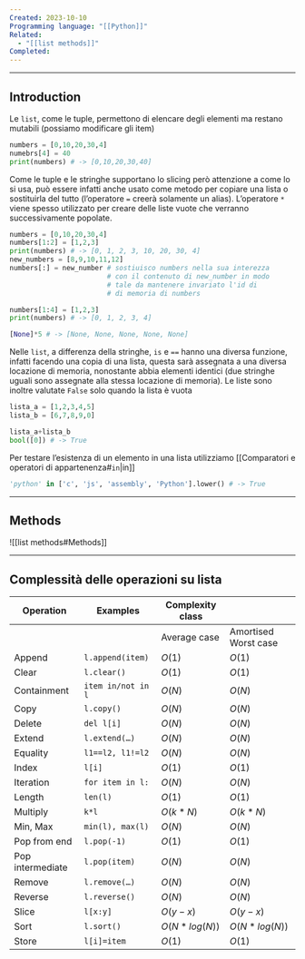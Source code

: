 ```yaml
---
Created: 2023-10-10
Programming language: "[[Python]]"
Related:
  - "[[list methods]]"
Completed:
---
```

---
## Introduction
Le `list`, come le tuple, permettono di elencare degli elementi ma restano mutabili (possiamo modificare gli item)

```python
numbers = [0,10,20,30,4]
numebrs[4] = 40
print(numbers) # -> [0,10,20,30,40]
```

Come le tuple e le stringhe supportano lo slicing però attenzione a come lo si usa, può essere infatti anche usato come metodo per copiare una lista o sostituirla del tutto (l’operatore `=` creerà solamente un alias). L’operatore `*` viene spesso utilizzato per creare delle liste vuote che verranno successivamente popolate.

```python
numbers = [0,10,20,30,4]
numbers[1:2] = [1,2,3]
print(numbers) # -> [0, 1, 2, 3, 10, 20, 30, 4]
new_numbers = [8,9,10,11,12]
numbers[:] = new_number # sostiuisco numbers nella sua interezza 
						# con il contenuto di new_number in modo
						# tale da mantenere invariato l'id di
						# di memoria di numbers

numbers[1:4] = [1,2,3]
print(numbers) # -> [0, 1, 2, 3, 4]

[None]*5 # -> [None, None, None, None, None]
```

Nelle `list`, a differenza della stringhe, `is` e `==` hanno una diversa funzione, infatti facendo una copia di una lista, questa sarà assegnata a una diversa locazione di memoria, nonostante abbia elementi identici (due stringhe uguali sono assegnate alla stessa locazione di memoria). Le liste sono inoltre valutate `False` solo quando la lista è vuota

 ```python
lista_a = [1,2,3,4,5]
lista_b = [6,7,8,9,0]

lista_a+lista_b
bool([0]) # -> True
```

Per testare l’esistenza di un elemento in una lista utilizziamo [[Comparatori e operatori di appartenenza#`in`|in]]

```python
'python' in ['c', 'js', 'assembly', 'Python'].lower() # -> True
```

---
## Methods
![[list methods#Methods]]

---
## Complessità delle operazioni su lista

| Operation        | Examples           | Complexity class |                      |
| ---------------- | ------------------ | ---------------- | -------------------- |
|                  |                    | Average case     | Amortised Worst case |
| Append           | `l.append(item)`   | $O(1)$           | $O(1)$               |
| Clear            | `l.clear()`        | $O(1)$           | $O(1)$               |
| Containment      | `item in/not in l` | $O(N)$           | $O(N)$               |
| Copy             | `l.copy()`         | $O(N)$           | $O(N)$               |
| Delete           | `del l[i]`         | $O(N)$           | $O(N)$               |
| Extend           | `l.extend(…)`      | $O(N)$           | $O(N)$               |
| Equality         | `l1==l2, l1!=l2`   | $O(N)$           | $O(N)$               |
| Index            | `l[i]`             | $O(1)$           | $O(1)$               |
| Iteration        | `for item in l:`   | $O(N)$           | $O(N)$               |
| Length           | `len(l)`           | $O(1)$           | $O(1)$               |
| Multiply         | `k*l`              | $O(k*N)$         | $O(k*N)$             |
| Min, Max         | `min(l), max(l)`   | $O(N)$           | $O(N)$               |
| Pop from end     | `l.pop(-1)`        | $O(1)$           | $O(1)$               |
| Pop intermediate | `l.pop(item)`      | $O(N)$           | $O(N)$               |
| Remove           | `l.remove(…)`      | $O(N)$           | $O(N)$               |
| Reverse          | `l.reverse()`      | $O(N)$           | $O(N)$               |
| Slice            | `l[x:y]`           | $O(y-x)$         | $O(y-x)$             |
| Sort             | `l.sort()`         | $O(N*log(N))$    | $O(N*log(N))$        |
| Store            | `l[i]=item`        | $O(1)$           | $O(1)$               |

